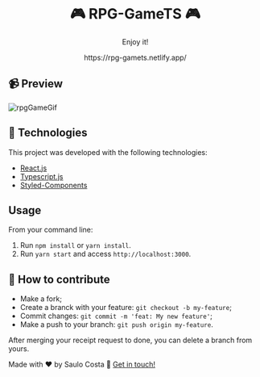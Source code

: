 <h1 align="center"> 
	🎮 RPG-GameTS 🎮
</h1>


</p>

<p align="center">Enjoy it!</p>
<p align="center">https://rpg-gamets.netlify.app/</p>

## :video_camera: Preview
![rpgGameGif](https://user-images.githubusercontent.com/79532045/136676848-4889c4d5-2cff-4cae-a17d-88ce044ac954.gif)


## :rocket: Technologies

This project was developed with the following technologies:

- [React.js](https://reactjs.org)
- [Typescript.js](https://www.typescriptlang.org/docs/)
- [Styled-Components](https://styled-components.com/docs)





## Usage
From your command line:

1. Run `npm install` or `yarn install`.<br />
2. Run `yarn start` and access `http://localhost:3000`.<br />


## 🤔 How to contribute

- Make a fork;
- Create a branck with your feature: `git checkout -b my-feature`;
- Commit changes: `git commit -m 'feat: My new feature'`;
- Make a push to your branch: `git push origin my-feature`.

After merging your receipt request to done, you can delete a branch from yours.


Made with ♥ by Saulo Costa :wave: [Get in touch!](https://www.linkedin.com/in/saulocosta10/)

```



